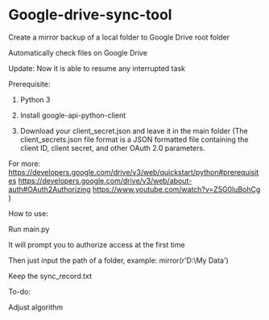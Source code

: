 # Google-drive-sync-tool
Create a mirror backup of a local folder to Google Drive root folder

Automatically check files on Google Drive

Update:
Now it is able to resume any interrupted task

Prerequisite:

1. Python 3

2. Install google-api-python-client

3. Download your client_secret.json and leave it in the main folder (The client_secrets.json file format is a JSON formatted file containing the client ID, client secret, and other OAuth 2.0 parameters. 

For more: 
https://developers.google.com/drive/v3/web/quickstart/python#prerequisites 
https://developers.google.com/drive/v3/web/about-auth#OAuth2Authorizing
https://www.youtube.com/watch?v=Z5G0luBohCg )

How to use:

Run main.py

It will prompt you to authorize access at the first time

Then just input the path of a folder, example: mirror(r'D:\My Data')

Keep the sync_record.txt

To-do:

Adjust algorithm





